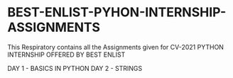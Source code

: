 # BEST-ENLIST-PYHON-INTERNSHIP-ASSIGNMENTS
  This Respiratory contains all the Assignments given for CV-2021 PYTHON INTERNSHIP OFFERED BY BEST ENLIST
  
  DAY 1 - BASICS IN PYTHON
  DAY 2 - STRINGS
  
